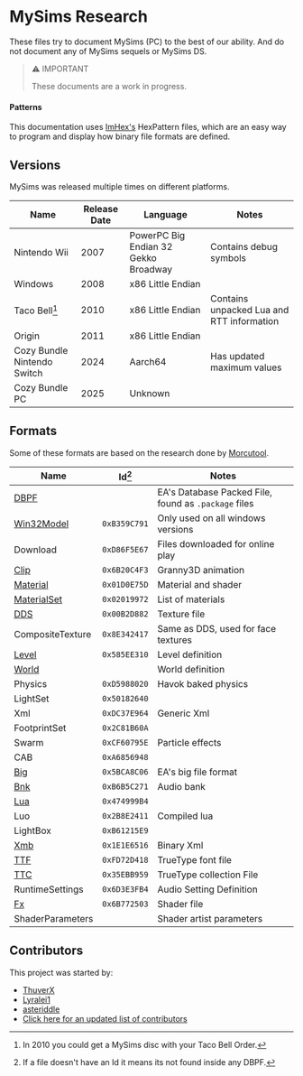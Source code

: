 # MySims Research
These files try to document MySims (PC) to the best of our ability. And do not document any of MySims sequels or MySims DS.

> ⚠️ IMPORTANT
>
> These documents are a work in progress.

#### Patterns

This documentation uses [ImHex's](https://imhex.werwolv.net/) HexPattern files, which are an easy way to program and display how binary file formats are defined.

## Versions
MySims was released multiple times on different platforms.

|Name|Release Date|Language|Notes|
|----|------------|--------|-----|
|Nintendo Wii|2007|PowerPC Big Endian 32 Gekko Broadway|Contains debug symbols|
|Windows|2008|x86 Little Endian||
|Taco Bell[^1]|2010|x86 Little Endian|Contains unpacked Lua and RTT information|
|Origin|2011|x86 Little Endian||
|Cozy Bundle Nintendo Switch|2024|Aarch64|Has updated maximum values|
|Cozy Bundle PC|2025|Unknown||

## Formats

Some of these formats are based on the research done by [Morcutool](https://github.com/Olivercomet/MorcuTool).

|Name|Id[^2]|Notes|
|----|--|-----|
|[DBPF](Files/DBPF.md)||EA's Database Packed File, found as `.package` files|
|[Win32Model](Files/Win32Model.md)|`0xB359C791`|Only used on all windows versions|
|Download|`0xD86F5E67`|Files downloaded for online play|
|[Clip](Files/Clip.md)|`0x6B20C4F3`|Granny3D animation|
|[Material](Files/Material.md#material)|`0x01D0E75D`|Material and shader|
|[MaterialSet](Files/Material.md#material-set)|`0x02019972`|List of materials|
|[DDS](https://en.wikipedia.org/wiki/DirectDraw_Surface)|`0x00B2D882`|Texture file|
|CompositeTexture|`0x8E342417`|Same as DDS, used for face textures|
|[Level](Files/Xml/Level.md)|`0x585EE310`|Level definition|
|[World](Files/Xml/World.md)||World definition|
|Physics|`0xD5988020`|Havok baked physics|
|LightSet|`0x50182640`||
|Xml|`0xDC37E964`|Generic Xml|
|FootprintSet|`0x2C81B60A`||
|Swarm|`0xCF60795E`|Particle effects|
|CAB|`0xA6856948`||
|[Big](Files/Big.md)|`0x5BCA8C06`|EA's big file format|
|[Bnk](Files/Bnk.md)|`0xB6B5C271`|Audio bank|
|[Lua](Files/Lua.md)|`0x474999B4`||
|Luo|`0x2B8E2411`|Compiled lua|
|LightBox|`0xB61215E9`||
|[Xmb](Files/Xmb.md)|`0x1E1E6516`|Binary Xml|
|[TTF](https://en.wikipedia.org/wiki/TrueType)|`0xFD72D418`|TrueType font file|
|[TTC](https://en.wikipedia.org/wiki/TrueType)|`0x35EBB959`|TrueType collection File|
|RuntimeSettings|`0x6D3E3FB4`|Audio Setting Definition|
|[Fx](Files/Shader.md)|`0x6B772503`|Shader file|
|ShaderParameters||Shader artist parameters|

## Contributors
This project was started by:
- [ThuverX](https://github.com/ThuverX)
- [Lyralei1](https://github.com/Lyralei1)
- [asteriddle](https://github.com/asteriddle)
- [Click here for an updated list of contributors](https://github.com/ThuverX/mysims-research/graphs/contributors)

[^1]: In 2010 you could get a MySims disc with your Taco Bell Order.
[^2]: If a file doesn't have an Id it means its not found inside any DBPF.
